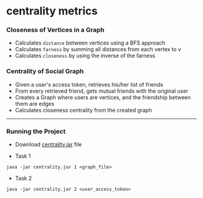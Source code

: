 # centrality metrics

### Closeness of Vertices in a Graph
- Calculates `distance` between vertices using a BFS approach
- Calculates `farness` by summing all distances from each vertex to v
- Calculates `closeness` by using the inverse of the farness


### Centrality of Social Graph
- Given a user's access token, retrieves his/her list of friends
- From every retrieved friend, gets mutual friends with the original user
- Creates a Graph where users are vertices, and the friendship between them are edges
- Calculates closeness centrality from the created graph

---

### Running the Project
- Download [centrality.jar](https://github.com/anacunha/centrality/releases/download/1.0/centrality.jar) file

- Task 1  
```
java -jar centrality.jar 1 <graph_file>
````

- Task 2
```
java -jar centrality.jar 2 <user_access_token>
````
